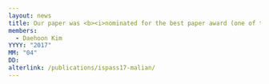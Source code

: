 ```yaml
---
layout: news
title: Our paper was <b><i>nominated for the best paper award (one of top three papers)</i></b> in <b><i>ISPASS 2017</i></b>.
members:
  - Daehoon Kim
YYYY: "2017"
MM: "04"
DD: 
alterlink: /publications/ispass17-malian/
---
```

